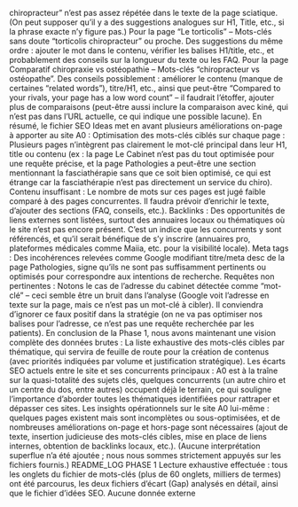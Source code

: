 chiropracteur” n’est pas assez répétée dans le texte de la page sciatique. (On peut supposer qu’il y a des suggestions analogues sur H1, Title, etc., si la phrase exacte n’y figure pas.) Pour la page “Le torticolis” – Mots-clés sans doute “torticolis chiropracteur” ou proche. Des suggestions du même ordre : ajouter le mot dans le contenu, vérifier les balises H1/title, etc., et probablement des conseils sur la longueur du texte ou les FAQ. Pour la page Comparatif chiropraxie vs ostéopathie – Mots-clés “chiropracteur vs ostéopathe”. Des conseils possiblement : améliorer le contenu (manque de certaines “related words”), titre/H1, etc., ainsi que peut-être “Compared to your rivals, your page has a low word count” – il faudrait l’étoffer, ajouter plus de comparaisons (peut-être aussi inclure la comparaison avec kiné, qui n’est pas dans l’URL actuelle, ce qui indique une possible lacune). En résumé, le fichier SEO Ideas met en avant plusieurs améliorations on-page à apporter au site A0 : Optimisation des mots-clés ciblés sur chaque page : Plusieurs pages n’intègrent pas clairement le mot-clé principal dans leur H1, title ou contenu (ex : la page Le Cabinet n’est pas du tout optimisée pour une requête précise, et la page Pathologies a peut-être une section mentionnant la fasciathérapie sans que ce soit bien optimisé, ce qui est étrange car la fasciathérapie n’est pas directement un service du chiro). Contenu insuffisant : Le nombre de mots sur ces pages est jugé faible comparé à des pages concurrentes. Il faudra prévoir d’enrichir le texte, d’ajouter des sections (FAQ, conseils, etc.). Backlinks : Des opportunités de liens externes sont listées, surtout des annuaires locaux ou thématiques où le site n’est pas encore présent. C’est un indice que les concurrents y sont référencés, et qu’il serait bénéfique de s’y inscrire (annuaires pro, plateformes médicales comme Maiia, etc. pour la visibilité locale). Meta tags : Des incohérences relevées comme Google modifiant titre/meta desc de la page Pathologies, signe qu’ils ne sont pas suffisamment pertinents ou optimisés pour correspondre aux intentions de recherche. Requêtes non pertinentes : Notons le cas de l’adresse du cabinet détectée comme “mot-clé” – ceci semble être un bruit dans l’analyse (Google voit l’adresse en texte sur la page, mais ce n’est pas un mot-clé à cibler). Il conviendra d’ignorer ce faux positif dans la stratégie (on ne va pas optimiser nos balises pour l’adresse, ce n’est pas une requête recherchée par les patients). En conclusion de la Phase 1, nous avons maintenant une vision complète des données brutes : La liste exhaustive des mots-clés cibles par thématique, qui servira de feuille de route pour la création de contenus (avec priorités indiquées par volume et justification stratégique). Les écarts SEO actuels entre le site et ses concurrents principaux : A0 est à la traîne sur la quasi-totalité des sujets clés, quelques concurrents (un autre chiro et un centre du dos, entre autres) occupent déjà le terrain, ce qui souligne l’importance d’aborder toutes les thématiques identifiées pour rattraper et dépasser ces sites. Les insights opérationnels sur le site A0 lui-même : quelques pages existent mais sont incomplètes ou sous-optimisées, et de nombreuses améliorations on-page et hors-page sont nécessaires (ajout de texte, insertion judicieuse des mots-clés cibles, mise en place de liens internes, obtention de backlinks locaux, etc.). (Aucune interprétation superflue n’a été ajoutée ; nous nous sommes strictement appuyés sur les fichiers fournis.) README_LOG PHASE 1 Lecture exhaustive effectuée : tous les onglets du fichier de mots-clés (plus de 60 onglets, milliers de termes) ont été parcourus, les deux fichiers d’écart (Gap) analysés en détail, ainsi que le fichier d’idées SEO. Aucune donnée externe